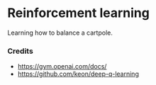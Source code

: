 # Reinforcement learning

Learning how to balance a cartpole.


### Credits
- https://gym.openai.com/docs/
- https://github.com/keon/deep-q-learning
